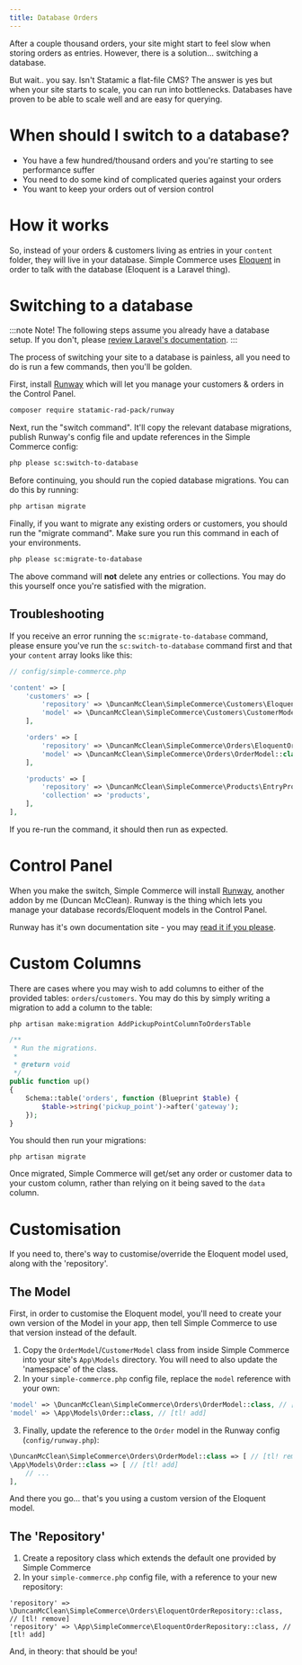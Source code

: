 ```yaml
---
title: Database Orders
---
```


After a couple thousand orders, your site might start to feel slow when storing orders as entries. However, there is a solution... switching a database.

But wait.. you say. Isn't Statamic a flat-file CMS? The answer is yes but when your site starts to scale, you can run into bottlenecks. Databases have proven to be able to scale well and are easy for querying.

# When should I switch to a database?

-   You have a few hundred/thousand orders and you're starting to see performance suffer
-   You need to do some kind of complicated queries against your orders
-   You want to keep your orders out of version control

# How it works

So, instead of your orders & customers living as entries in your `content` folder, they will live in your database. Simple Commerce uses [Eloquent](https://laravel.com/docs/master/eloquent) in order to talk with the database (Eloquent is a Laravel thing).

# Switching to a database

:::note Note!
The following steps assume you already have a database setup. If you don't, please [review Laravel's documentation](https://laravel.com/docs/10.x/database#configuration).
:::

The process of switching your site to a database is painless, all you need to do is run a few commands, then you'll be golden.

First, install [Runway](https://statamic.com/runway) which will let you manage your customers & orders in the Control Panel.

```sh
composer require statamic-rad-pack/runway
```

Next, run the "switch command". It'll copy the relevant database migrations, publish Runway's config file and update references in the Simple Commerce config:

```sh
php please sc:switch-to-database
```

Before continuing, you should run the copied database migrations. You can do this by running:

```sh
php artisan migrate
```

Finally, if you want to migrate any existing orders or customers, you should run the "migrate command". Make sure you run this command in each of your environments.

```sh
php please sc:migrate-to-database
```

The above command will **not** delete any entries or collections. You may do this yourself once you're satisfied with the migration.

## Troubleshooting

If you receive an error running the `sc:migrate-to-database` command, please ensure you've run the `sc:switch-to-database` command first and that your `content` array looks like this:

```php
// config/simple-commerce.php

'content' => [
    'customers' => [
        'repository' => \DuncanMcClean\SimpleCommerce\Customers\EloquentCustomerRepository::class,
        'model' => \DuncanMcClean\SimpleCommerce\Customers\CustomerModel::class,
    ],

    'orders' => [
        'repository' => \DuncanMcClean\SimpleCommerce\Orders\EloquentOrderRepository::class,
        'model' => \DuncanMcClean\SimpleCommerce\Orders\OrderModel::class,
    ],

    'products' => [
        'repository' => \DuncanMcClean\SimpleCommerce\Products\EntryProductRepository::class,
        'collection' => 'products',
    ],
],
```

If you re-run the command, it should then run as expected.

# Control Panel


When you make the switch, Simple Commerce will install [Runway](https://statamic.com/runway), another addon by me (Duncan McClean). Runway is the thing which lets you manage your database records/Eloquent models in the Control Panel.

Runway has it's own documentation site - you may [read it if you please](https://runway.duncanmcclean.com/control-panel).

# Custom Columns

There are cases where you may wish to add columns to either of the provided tables: `orders`/`customers`. You may do this by simply writing a migration to add a column to the table:

```
php artisan make:migration AddPickupPointColumnToOrdersTable
```

```php
/**
 * Run the migrations.
 *
 * @return void
 */
public function up()
{
    Schema::table('orders', function (Blueprint $table) {
        $table->string('pickup_point')->after('gateway');
    });
}
```

You should then run your migrations:

```
php artisan migrate
```

Once migrated, Simple Commerce will get/set any order or customer data to your custom column, rather than relying on it being saved to the `data` column.

# Customisation

If you need to, there's way to customise/override the Eloquent model used, along with the 'repository'.

## The Model

First, in order to customise the Eloquent model, you'll need to create your own version of the Model in your app, then tell Simple Commerce to use that version instead of the default.

1. Copy the `OrderModel`/`CustomerModel` class from inside Simple Commerce into your site's `App\Models` directory. You will need to also update the 'namespace' of the class.
2. In your `simple-commerce.php` config file, replace the `model` reference with your own:

```php
'model' => \DuncanMcClean\SimpleCommerce\Orders\OrderModel::class, // [tl! remove]
'model' => \App\Models\Order::class, // [tl! add]
```
3. Finally, update the reference to the `Order` model in the Runway config (`config/runway.php`):

```php
\DuncanMcClean\SimpleCommerce\Orders\OrderModel::class => [ // [tl! remove]
\App\Models\Order::class => [ // [tl! add]
    // ...
],
```

And there you go... that's you using a custom version of the Eloquent model.

## The 'Repository'

1. Create a repository class which extends the default one provided by Simple Commerce
2. In your `simple-commerce.php` config file, with a reference to your new repository:

```
'repository' => \DuncanMcClean\SimpleCommerce\Orders\EloquentOrderRepository::class, // [tl! remove]
'repository' => \App\SimpleCommerce\EloquentOrderRepository::class, // [tl! add]
```

And, in theory: that should be you!
